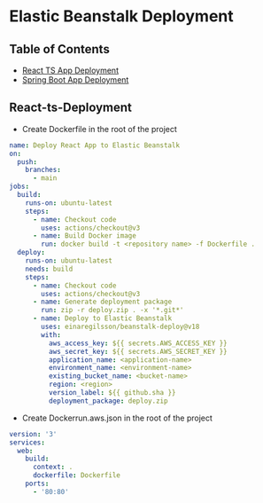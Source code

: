 # Elastic Beanstalk Deployment

## Table of Contents

- [React TS App Deployment](#React-ts-Deployment)
- [Spring Boot App Deployment](#spring-boot-deployment)

## React-ts-Deployment
 - Create Dockerfile in the root of the project
```yaml
name: Deploy React App to Elastic Beanstalk
on:
  push:
    branches:
      - main
jobs:
  build:
    runs-on: ubuntu-latest
    steps:
      - name: Checkout code
        uses: actions/checkout@v3
      - name: Build Docker image
        run: docker build -t <repository name> -f Dockerfile .
  deploy:
    runs-on: ubuntu-latest
    needs: build
    steps:
      - name: Checkout code
        uses: actions/checkout@v3
      - name: Generate deployment package
        run: zip -r deploy.zip . -x '*.git*'
      - name: Deploy to Elastic Beanstalk
        uses: einaregilsson/beanstalk-deploy@v18
        with:
          aws_access_key: ${{ secrets.AWS_ACCESS_KEY }}
          aws_secret_key: ${{ secrets.AWS_SECRET_KEY }}
          application_name: <application-name>
          environment_name: <environment-name>
          existing_bucket_name: <bucket-name>
          region: <region>
          version_label: ${{ github.sha }}
          deployment_package: deploy.zip
```
 - Create Dockerrun.aws.json in the root of the project
```yaml
version: '3'
services:
  web:
    build:
      context: .
      dockerfile: Dockerfile
    ports:
      - '80:80'
```
 